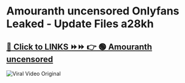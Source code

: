 
 # Amouranth uncensored Onlyfans Leaked - Update Files a28kh

## <h2><a href="https://clipsfans.com/Amouranth_uncensored&ref=git">🔗 Click to LINKS ⏩⏩ 👉 🟢 Amouranth uncensored </a></h2>

<a href="https://clipsfans.com/Amouranth_uncensored&ref=git" rel="nofollow" data-target="animated-image.originalLink"><img src="https://i.ibb.co.com/xMMVF88/686577567.gif" alt="Viral Video Original" style="max-width: 100%; display: inline-block;" data-target="animated-image.originalImage"></a>

